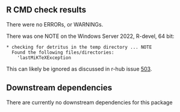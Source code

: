## R CMD check results
There were no ERRORs, or WARNINGs.

There was one NOTE on the Windows Server 2022, R-devel, 64 bit:

```
* checking for detritus in the temp directory ... NOTE
  Found the following files/directories:
    'lastMiKTeXException
```

This can likely be ignored as discussed in r-hub issue [503](https://github.com/r-hub/rhub/issues/503).

## Downstream dependencies
There are currently no downstream dependencies for this package
